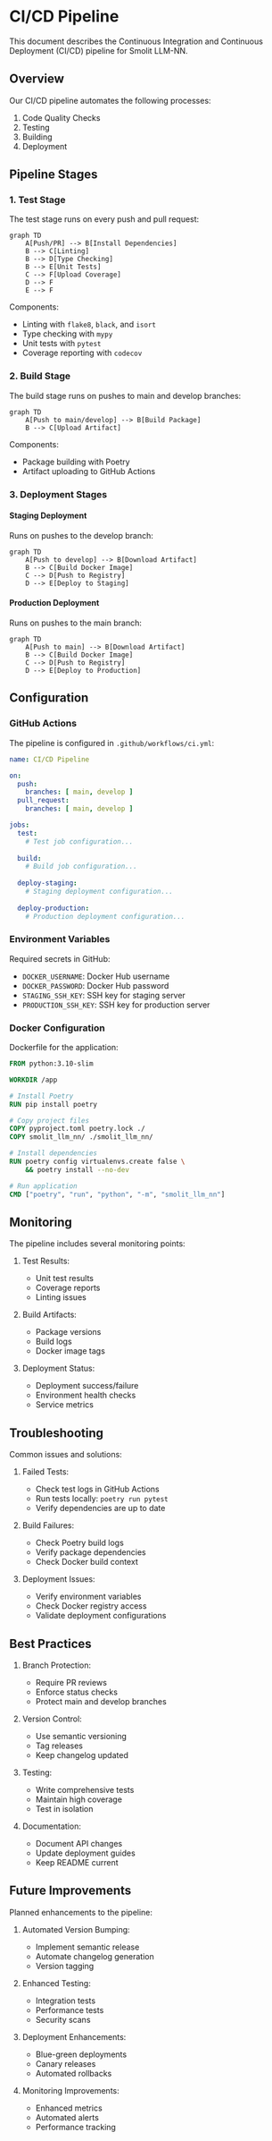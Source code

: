 # CI/CD Pipeline

This document describes the Continuous Integration and Continuous Deployment (CI/CD) pipeline for Smolit LLM-NN.

## Overview

Our CI/CD pipeline automates the following processes:

1. Code Quality Checks
2. Testing
3. Building
4. Deployment

## Pipeline Stages

### 1. Test Stage

The test stage runs on every push and pull request:

```mermaid
graph TD
    A[Push/PR] --> B[Install Dependencies]
    B --> C[Linting]
    B --> D[Type Checking]
    B --> E[Unit Tests]
    C --> F[Upload Coverage]
    D --> F
    E --> F
```

Components:
- Linting with `flake8`, `black`, and `isort`
- Type checking with `mypy`
- Unit tests with `pytest`
- Coverage reporting with `codecov`

### 2. Build Stage

The build stage runs on pushes to main and develop branches:

```mermaid
graph TD
    A[Push to main/develop] --> B[Build Package]
    B --> C[Upload Artifact]
```

Components:
- Package building with Poetry
- Artifact uploading to GitHub Actions

### 3. Deployment Stages

#### Staging Deployment

Runs on pushes to the develop branch:

```mermaid
graph TD
    A[Push to develop] --> B[Download Artifact]
    B --> C[Build Docker Image]
    C --> D[Push to Registry]
    D --> E[Deploy to Staging]
```

#### Production Deployment

Runs on pushes to the main branch:

```mermaid
graph TD
    A[Push to main] --> B[Download Artifact]
    B --> C[Build Docker Image]
    C --> D[Push to Registry]
    D --> E[Deploy to Production]
```

## Configuration

### GitHub Actions

The pipeline is configured in `.github/workflows/ci.yml`:

```yaml
name: CI/CD Pipeline

on:
  push:
    branches: [ main, develop ]
  pull_request:
    branches: [ main, develop ]

jobs:
  test:
    # Test job configuration...
    
  build:
    # Build job configuration...
    
  deploy-staging:
    # Staging deployment configuration...
    
  deploy-production:
    # Production deployment configuration...
```

### Environment Variables

Required secrets in GitHub:

- `DOCKER_USERNAME`: Docker Hub username
- `DOCKER_PASSWORD`: Docker Hub password
- `STAGING_SSH_KEY`: SSH key for staging server
- `PRODUCTION_SSH_KEY`: SSH key for production server

### Docker Configuration

Dockerfile for the application:

```dockerfile
FROM python:3.10-slim

WORKDIR /app

# Install Poetry
RUN pip install poetry

# Copy project files
COPY pyproject.toml poetry.lock ./
COPY smolit_llm_nn/ ./smolit_llm_nn/

# Install dependencies
RUN poetry config virtualenvs.create false \
    && poetry install --no-dev

# Run application
CMD ["poetry", "run", "python", "-m", "smolit_llm_nn"]
```

## Monitoring

The pipeline includes several monitoring points:

1. Test Results:
   - Unit test results
   - Coverage reports
   - Linting issues

2. Build Artifacts:
   - Package versions
   - Build logs
   - Docker image tags

3. Deployment Status:
   - Deployment success/failure
   - Environment health checks
   - Service metrics

## Troubleshooting

Common issues and solutions:

1. Failed Tests:
   - Check test logs in GitHub Actions
   - Run tests locally: `poetry run pytest`
   - Verify dependencies are up to date

2. Build Failures:
   - Check Poetry build logs
   - Verify package dependencies
   - Check Docker build context

3. Deployment Issues:
   - Verify environment variables
   - Check Docker registry access
   - Validate deployment configurations

## Best Practices

1. Branch Protection:
   - Require PR reviews
   - Enforce status checks
   - Protect main and develop branches

2. Version Control:
   - Use semantic versioning
   - Tag releases
   - Keep changelog updated

3. Testing:
   - Write comprehensive tests
   - Maintain high coverage
   - Test in isolation

4. Documentation:
   - Document API changes
   - Update deployment guides
   - Keep README current

## Future Improvements

Planned enhancements to the pipeline:

1. Automated Version Bumping:
   - Implement semantic release
   - Automate changelog generation
   - Version tagging

2. Enhanced Testing:
   - Integration tests
   - Performance tests
   - Security scans

3. Deployment Enhancements:
   - Blue-green deployments
   - Canary releases
   - Automated rollbacks

4. Monitoring Improvements:
   - Enhanced metrics
   - Automated alerts
   - Performance tracking